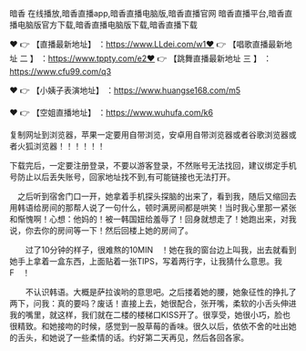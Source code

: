暗香 在线播放,暗香直播app,暗香直播电脑版,暗香直播官网
暗香直播平台,暗香直播电脑版官方下载,暗香直播电脑版下载,暗香直播下载

❤️ 👉 【直播最新地址】 ：https://www.LLdei.com/w1❤️ 👉 【唱歌直播最新地址 二 】 ：https://www.tppty.com/e2❤️ 👉 【跳舞直播最新地址  三 】 ：https://www.cfu99.com/q3

❤️ 👉 【小姨子表演地址】 ：https://www.huangse168.com/m5

❤️ 👉 【空姐直播地址】 ：https://www.wuhufa.com/k6

复制网址到浏览器，苹果一定要用自带浏览，安卓用自带浏览器或者谷歌浏览器或者火狐浏览器！！！！！！

下载完后，一定要注册登录，不要以游客登录，不然账号无法找回，建议绑定手机号防止以后丢失账号，回家地址找不到,有可能链接也无法打开。

　之后听到宿舍门口一开，她拿着手机探头探脑的出来了，看到我，随后又缩回去用韩语给房间的那帮人说了一句什么，顿时满房间都是哄笑！当时我心里那一紧张和惭愧啊！心想：他妈的！被一韩国妞给羞辱了！回身就想走了！她跑出来，对我说，你去你的房间等一下！然后回楼上她的房间了。　

　　过了10分钟的样子，很难熬的10MIN　！她在我的窗台边上叫我，出去就看到她手上拿着一盒东西，上面贴着一张TIPS，写着两行字，让我猜什么意思。我F　！　

　　不认识韩语。大概是萨拉诶哟的意思吧。之后搂着她的腰，她象征性的挣扎了两下，问我：真的要吗？废话！直接上去，她很配合，张开嘴，柔软的小舌头伸进我的嘴里，就这样，我们就在二楼的楼梯口KISS开了。很享受，她很小巧，脸也很精致。和她接吻的时候，感觉到一股草莓的香味。很久以后，依依不舍的吐出她的舌头，和她说了一些柔情的话。约好第二天再见，然后各回各家。　
